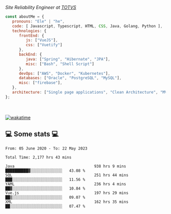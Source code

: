 <p><em>Site Reliability Engineer at <a href="https://www.totvs.com/">TOTVS</a></br>
</em></p>


```javascript
const aboutMe = {
   pronouns: "Ele" | "he",
   code: [ Javascript, Typescript, HTML, CSS, Java, Golang, Python ],
   technologies: {
      frontEnd: {
         js: ["VueJS"],
         css: ["Vuetify"]
      },
      backEnd: {
         java: ["Spring", "Hibernate", "JPA"],
         misc: ["Bash", "Shell Script"]
      },
      devOps: ["AWS", "Docker", "Kubernetes"],
      databases: ["Oracle", "PostgreSQL", "MySQL"],
      misc: ["firebase"],
   },
   architecture: ["Single page applications", "Clean Architecture", "MVC", "Microservices"],
};
```
</br></br>
[![wakatime](https://wakatime.com/badge/user/a3a8ed06-d304-4d6b-bc86-4adc418cdea7.svg)](https://wakatime.com/@a3a8ed06-d304-4d6b-bc86-4adc418cdea7)
<h2>💻 Some stats 💻</h2>

<!--START_SECTION:waka-->

```text
From: 05 June 2020 - To: 22 May 2023

Total Time: 2,177 hrs 43 mins

Java                                   938 hrs 9 mins  ██████████▓░░░░░░░░░░░░░░   43.08 %
SQL                                    251 hrs 44 mins ███░░░░░░░░░░░░░░░░░░░░░░   11.56 %
YAML                                   236 hrs 4 mins  ██▓░░░░░░░░░░░░░░░░░░░░░░   10.84 %
Vue.js                                 197 hrs 29 mins ██▒░░░░░░░░░░░░░░░░░░░░░░   09.07 %
XML                                    162 hrs 35 mins ██░░░░░░░░░░░░░░░░░░░░░░░   07.47 %
```

<!--END_SECTION:waka-->
